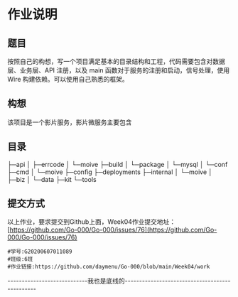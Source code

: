 # 作业说明

## 题目

按照自己的构想，写一个项目满足基本的目录结构和工程，代码需要包含对数据层、业务层、API 注册，以及 main 函数对于服务的注册和启动，信号处理，使用 Wire 构建依赖。可以使用自己熟悉的框架。

## 构想

该项目是一个影片服务，影片微服务主要包含

## 目录

├─api
│  ├─errcode
│  └─moive
├─build
│  └─package
│      └─mysql
│          └─conf
├─cmd
│  └─moive
├─config
├─deployments
├─internal
│  └─moive
│      ├─biz
│      └─data
├─kit
└─tools

## 提交方式

️以上作业，要求提交到Github上面，Week04作业提交地址：
[https://github.com/Go-000/Go-000/issues/76](https://github.com/Go-000/Go-000/issues/76)

```text
#学号:G20200607011089
#班级:6班
#作业链接:https://github.com/daymenu/Go-000/blob/main/Week04/work
```

----------------------------我也是底线的-----------------------------------------------
